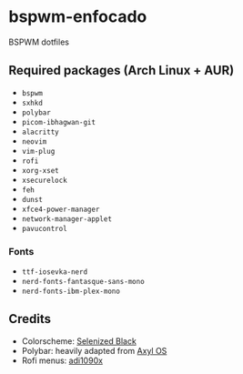 # bspwm-enfocado
BSPWM dotfiles

## Required packages (Arch Linux + AUR)
- `bspwm`
- `sxhkd`
- `polybar`
- `picom-ibhagwan-git`
- `alacritty`
- `neovim`
- `vim-plug`
- `rofi`
- `xorg-xset`
- `xsecurelock`
- `feh`
- `dunst`
- `xfce4-power-manager`
- `network-manager-applet`
- `pavucontrol`
### Fonts
- `ttf-iosevka-nerd`
- `nerd-fonts-fantasque-sans-mono`
- `nerd-fonts-ibm-plex-mono`

## Credits
- Colorscheme: [Selenized Black](https://github.com/jan-warchol/selenized)
- Polybar: heavily adapted from [Axyl OS](https://github.com/axyl-os/axyl-bspwm)
- Rofi menus: [adi1090x](https://github.com/adi1090x/rofi)
